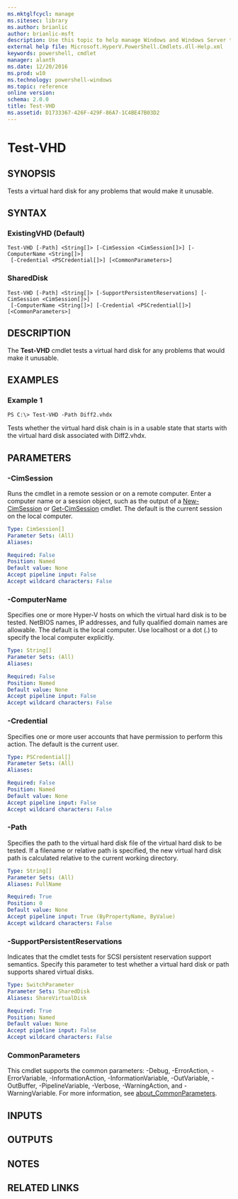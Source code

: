 ```yaml
---
ms.mktglfcycl: manage
ms.sitesec: library
ms.author: brianlic
author: brianlic-msft
description: Use this topic to help manage Windows and Windows Server technologies with Windows PowerShell.
external help file: Microsoft.HyperV.PowerShell.Cmdlets.dll-Help.xml
keywords: powershell, cmdlet
manager: alanth
ms.date: 12/20/2016
ms.prod: w10
ms.technology: powershell-windows
ms.topic: reference
online version: 
schema: 2.0.0
title: Test-VHD
ms.assetid: D1733367-426F-429F-86A7-1C4BE47B03D2
---
```


# Test-VHD

## SYNOPSIS
Tests a virtual hard disk for any problems that would make it unusable.

## SYNTAX

### ExistingVHD (Default)
```
Test-VHD [-Path] <String[]> [-CimSession <CimSession[]>] [-ComputerName <String[]>]
 [-Credential <PSCredential[]>] [<CommonParameters>]
```

### SharedDisk
```
Test-VHD [-Path] <String[]> [-SupportPersistentReservations] [-CimSession <CimSession[]>]
 [-ComputerName <String[]>] [-Credential <PSCredential[]>] [<CommonParameters>]
```

## DESCRIPTION
The **Test-VHD** cmdlet tests a virtual hard disk for any problems that would make it unusable.

## EXAMPLES

### Example 1
```
PS C:\> Test-VHD -Path Diff2.vhdx
```

Tests whether the virtual hard disk chain is in a usable state that starts with the virtual hard disk associated with Diff2.vhdx.

## PARAMETERS

### -CimSession
Runs the cmdlet in a remote session or on a remote computer.
Enter a computer name or a session object, such as the output of a [New-CimSession](http://go.microsoft.com/fwlink/p/?LinkId=227967) or [Get-CimSession](http://go.microsoft.com/fwlink/p/?LinkId=227966) cmdlet.
The default is the current session on the local computer.

```yaml
Type: CimSession[]
Parameter Sets: (All)
Aliases: 

Required: False
Position: Named
Default value: None
Accept pipeline input: False
Accept wildcard characters: False
```

### -ComputerName
Specifies one or more Hyper-V hosts on which the virtual hard disk is to be tested.
NetBIOS names, IP addresses, and fully qualified domain names are allowable.
The default is the local computer.
Use localhost or a dot (.) to specify the local computer explicitly.

```yaml
Type: String[]
Parameter Sets: (All)
Aliases: 

Required: False
Position: Named
Default value: None
Accept pipeline input: False
Accept wildcard characters: False
```

### -Credential
Specifies one or more user accounts that have permission to perform this action.
The default is the current user.

```yaml
Type: PSCredential[]
Parameter Sets: (All)
Aliases: 

Required: False
Position: Named
Default value: None
Accept pipeline input: False
Accept wildcard characters: False
```

### -Path
Specifies the path to the virtual hard disk file of the virtual hard disk to be tested.
If a filename or relative path is specified, the new virtual hard disk path is calculated relative to the current working directory.

```yaml
Type: String[]
Parameter Sets: (All)
Aliases: FullName

Required: True
Position: 0
Default value: None
Accept pipeline input: True (ByPropertyName, ByValue)
Accept wildcard characters: False
```

### -SupportPersistentReservations
Indicates that the cmdlet tests for SCSI persistent reservation support semantics.
Specify this parameter to test whether a virtual hard disk or path supports shared virtual disks.

```yaml
Type: SwitchParameter
Parameter Sets: SharedDisk
Aliases: ShareVirtualDisk

Required: True
Position: Named
Default value: None
Accept pipeline input: False
Accept wildcard characters: False
```

### CommonParameters
This cmdlet supports the common parameters: -Debug, -ErrorAction, -ErrorVariable, -InformationAction, -InformationVariable, -OutVariable, -OutBuffer, -PipelineVariable, -Verbose, -WarningAction, and -WarningVariable. For more information, see [about_CommonParameters](http://go.microsoft.com/fwlink/?LinkID=113216).

## INPUTS

## OUTPUTS

## NOTES

## RELATED LINKS

